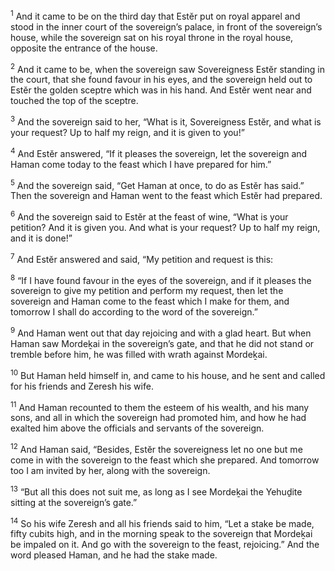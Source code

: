 <sup>1</sup> And it came to be on the third day that Estĕr put on royal apparel and stood in the inner court of the sovereign’s palace, in front of the sovereign’s house, while the sovereign sat on his royal throne in the royal house, opposite the entrance of the house.

<sup>2</sup> And it came to be, when the sovereign saw Sovereigness Estĕr standing in the court, that she found favour in his eyes, and the sovereign held out to Estĕr the golden sceptre which was in his hand. And Estĕr went near and touched the top of the sceptre.

<sup>3</sup> And the sovereign said to her, “What is it, Sovereigness Estĕr, and what is your request? Up to half my reign, and it is given to you!”

<sup>4</sup> And Estĕr answered, “If it pleases the sovereign, let the sovereign and Haman come today to the feast which I have prepared for him.”

<sup>5</sup> And the sovereign said, “Get Haman at once, to do as Estĕr has said.” Then the sovereign and Haman went to the feast which Estĕr had prepared.

<sup>6</sup> And the sovereign said to Estĕr at the feast of wine, “What is your petition? And it is given you. And what is your request? Up to half my reign, and it is done!”

<sup>7</sup> And Estĕr answered and said, “My petition and request is this:

<sup>8</sup> “If I have found favour in the eyes of the sovereign, and if it pleases the sovereign to give my petition and perform my request, then let the sovereign and Haman come to the feast which I make for them, and tomorrow I shall do according to the word of the sovereign.”

<sup>9</sup> And Haman went out that day rejoicing and with a glad heart. But when Haman saw Mordeḵai in the sovereign’s gate, and that he did not stand or tremble before him, he was filled with wrath against Mordeḵai.

<sup>10</sup> But Haman held himself in, and came to his house, and he sent and called for his friends and Zeresh his wife.

<sup>11</sup> And Haman recounted to them the esteem of his wealth, and his many sons, and all in which the sovereign had promoted him, and how he had exalted him above the officials and servants of the sovereign.

<sup>12</sup> And Haman said, “Besides, Estĕr the sovereigness let no one but me come in with the sovereign to the feast which she prepared. And tomorrow too I am invited by her, along with the sovereign.

<sup>13</sup> “But all this does not suit me, as long as I see Mordeḵai the Yehuḏite sitting at the sovereign’s gate.”

<sup>14</sup> So his wife Zeresh and all his friends said to him, “Let a stake be made, fifty cubits high, and in the morning speak to the sovereign that Mordeḵai be impaled on it. And go with the sovereign to the feast, rejoicing.” And the word pleased Haman, and he had the stake made.

